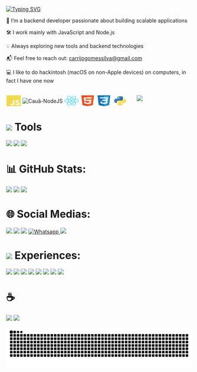 <a href="https://git.io/typing-svg"><img src="https://readme-typing-svg.demolab.com?font=Fira+Code&pause=2000&color=2DDE3A&width=435&lines=Hello+World+%F0%9F%91%8B+Im+Cau%C3%A3+Carrijo%F0%9F%92%BB" alt="Typing SVG" /></a>

🚀 I’m a backend developer passionate about building scalable applications

🛠️ I work mainly with JavaScript and Node.js 

💡 Always exploring new tools and backend technologies

📬 Feel free to reach out: carrijogomessilva@gmail.com

💻 I like to do hackintosh (macOS on non-Apple devices) on computers, in fact I have one now

<div style="display: inline_block"><br>
  <img align="center" alt="Cauã-Js" height="30" width="40" src="https://raw.githubusercontent.com/devicons/devicon/master/icons/javascript/javascript-plain.svg">
  <img align="center" alt="Cauã-NodeJS" height="40" width="30" src="https://user-images.githubusercontent.com/4727/38117885-69734bbc-336c-11e8-8653-86b0fa071896.png">
  <img align="center" alt="Cauã-React" height="30" width="40" src="https://raw.githubusercontent.com/devicons/devicon/master/icons/react/react-original.svg">
  <img align="center" alt="Cauã-HTML" height="30" width="40" src="https://raw.githubusercontent.com/devicons/devicon/master/icons/html5/html5-original.svg">
  <img align="center" alt="Cauã-CSS" height="30" width="40" src="https://raw.githubusercontent.com/devicons/devicon/master/icons/css3/css3-original.svg">
  <img align="center" alt="Cauã-Python" height="30" width="40" src="https://raw.githubusercontent.com/devicons/devicon/master/icons/python/python-original.svg">
  <img align="right" src="https://ap-northeast-1.graphassets.com/AmvPLsvxEQaCGzTHBetMQz/Nc2QHL1HQRaoK4qC1OpE" width="150px" />
</div>


# <img src="https://media1.giphy.com/media/v1.Y2lkPTc5MGI3NjExdW41OXdzMnFlZXl0ZmIxN3FsbHE2OXphZTZ3b3llaGFuaHk0bms5eiZlcD12MV9pbnRlcm5hbF9naWZfYnlfaWQmY3Q9Zw/MF1kR4YmC2Z20/giphy.gif" width ="55"> Tools
![](https://img.shields.io/badge/Notion-%23000000.svg?style=for-the-badge&logo=notion&logoColor=white)
[![](https://img.shields.io/badge/ChatGPT-74aa9c?style=for-the-badge&logo=openai&logoColor=white)](#)
[![](https://custom-icon-badges.demolab.com/badge/Deepseek-4D6BFF?style=for-the-badge&logo=deepseek&logoColor=fff)](#)

# 📊 GitHub Stats:
  ![](https://github-readme-stats.vercel.app/api?username=blazer444&show_icons=true&theme=merko)
  ![](https://github-readme-stats.vercel.app/api/top-langs/?username=blazer444&theme=merko&layout=compact)
  ![](https://github-readme-streak-stats.herokuapp.com/?user=blazer444&theme=merko&hide_border=true)<br/>
  ##

# 🌐 Social Medias:
<div> 
  <a href="https://www.youtube.com/@CoutryballTube_br/featured" target="_blank"><img src="https://img.shields.io/badge/YouTube-FF0000?style=for-the-badge&logo=youtube&logoColor=white" target="_blank"></a>
  <a href="https://www.instagram.com/carrijo.caua/" target="_blank"><img src="https://img.shields.io/badge/-Instagram-%23E4405F?style=for-the-badge&logo=instagram&logoColor=white" target="_blank"></a>
  <a href = "mailto:carrijogomessilva@gmail.com"><img src="https://img.shields.io/badge/-Gmail-%23333?style=for-the-badge&logo=gmail&logoColor=white" target="_blank"></a>
  <a target="_blank" href="https://api.whatsapp.com/send/?phone=5516993858246&text=Hello,%20Cau%C3%A3&app_absent=0">
    <img src="https://img.shields.io/badge/WhatsApp-25D366?style=for-the-badge&logo=whatsapp&logoColor=white" title="Whatsapp" width="116">
  <a href="https://www.linkedin.com/in/cau%C3%A3-carrijo-6aa266244/" target="_blank"><img src="https://img.shields.io/badge/-LinkedIn-%230077B5?style=for-the-badge&logo=linkedin&logoColor=white" target="_blank"></a>

# <img src="https://media2.giphy.com/media/QssGEmpkyEOhBCb7e1/giphy.gif?cid=ecf05e47a0n3gi1bfqntqmob8g9aid1oyj2wr3ds3mg700bl&rid=giphy.gif" width ="25"> Experiences:
[![](https://img.shields.io/badge/Kali%20Linux-557C94?style=for-the-badge&logo=kalilinux&logoColor=fff)](#)
[![](https://img.shields.io/badge/Linux-FCC624?style=for-the-badge&logo=linux&logoColor=black)](#)
[![](https://img.shields.io/badge/macOS-000000?style=for-the-badge&logo=apple&logoColor=F0F0F0)](#)
[![](https://custom-icon-badges.demolab.com/badge/Windows-0078D6?style=for-the-badge&logo=windows11&logoColor=white)](#)
[![](https://img.shields.io/badge/WordPress-%2321759B.svg?style=for-the-badge&logo=wordpress&logoColor=white)](#)
[![](https://img.shields.io/badge/Netlify-%23000000.svg?style=for-the-badge&logo=netlify&logoColor=#00C7B7)](#)
[![](https://img.shields.io/badge/Cloudflare-F38020?style=for-the-badge&logo=Cloudflare&logoColor=white)](#)
[![](https://img.shields.io/badge/MySQL-4479A1?style=for-the-badge&logo=mysql&logoColor=fff)](#)

# ☕
[![](https://img.shields.io/badge/Buy%20Me%20a%20Coffee-ffdd00?&logo=buy-me-a-coffee&logoColor=black)](#)
[![](https://img.shields.io/badge/PayPal-003087?logo=paypal&logoColor=fff)](#)
 
<picture align="center">
  <source media="(prefers-color-scheme: dark)" srcset="https://raw.githubusercontent.com/blazer444/blazer444/output/github-contribution-grid-snake-dark.svg">
  <source media="(prefers-color-scheme: light)" srcset="https://raw.githubusercontent.com/blazer444/blazer444/output/github-contribution-grid-snake-dark.svg">
  <img align="center" alt="github contribution grid snake animation" src="https://raw.githubusercontent.com/blazer444/blazer444/output/github-contribution-grid-snake.svg">
</picture>


